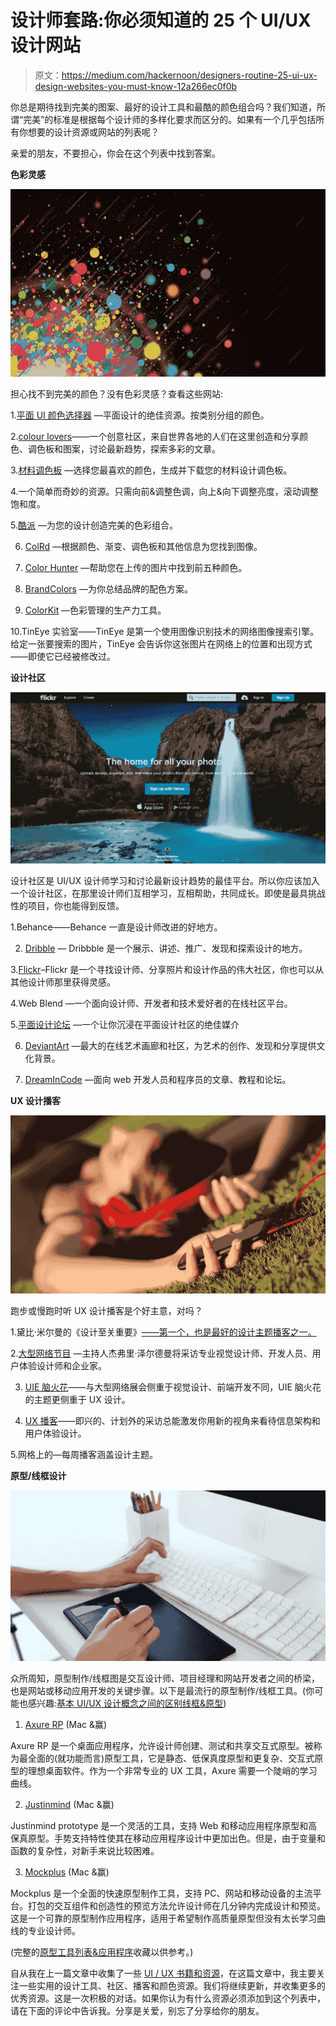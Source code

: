 # 设计师套路:你必须知道的 25 个 UI/UX 设计网站

> 原文：<https://medium.com/hackernoon/designers-routine-25-ui-ux-design-websites-you-must-know-12a266ec0f0b>

你总是期待找到完美的图案、最好的设计工具和最酷的颜色组合吗？我们知道，所谓“完美”的标准是根据每个设计师的多样化要求而区分的。如果有一个几乎包括所有你想要的设计资源或网站的列表呢？

亲爱的朋友，不要担心，你会在这个列表中找到答案。

**色彩灵感**

![](img/84334ae91d2faf8b02dfb1bceaedd004.png)

担心找不到完美的颜色？没有色彩灵感？查看这些网站:

1.[平面 UI 颜色选择器](http://www.flatuicolorpicker.com/) —平面设计的绝佳资源。按类别分组的颜色。

2.[colour lovers](http://www.colourlovers.com/)——一个创意社区，来自世界各地的人们在这里创造和分享颜色、调色板和图案，讨论最新趋势，探索多彩的文章。

3.[材料调色板](http://www.materialpalette.com/) —选择您最喜欢的颜色，生成并下载您的材料设计调色板。

4.一个简单而奇妙的资源。只需向前&调整色调，向上&向下调整亮度，滚动调整饱和度。

5.[酷派](http://coolors.co/) —为您的设计创造完美的色彩组合。

6. [ColRd](http://colrd.com/) —根据颜色、渐变、调色板和其他信息为您找到图像。

7. [Color Hunter](http://www.colorhunter.com/) —帮助您在上传的图片中找到前五种颜色。

8. [BrandColors](http://brandcolors.net/) —为你总结品牌的配色方案。

9. [ColorKit](http://colorkit.maketheweb.pl/) —色彩管理的生产力工具。

10.TinEye 实验室——TinEye 是第一个使用图像识别技术的网络图像搜索引擎。给定一张要搜索的图片，TinEye 会告诉你这张图片在网络上的位置和出现方式——即使它已经被修改过。

**设计社区**

![](img/32fd6b73130e02de44d0ad06b5c24e71.png)

设计社区是 UI/UX 设计师学习和讨论最新设计趋势的最佳平台。所以你应该加入一个设计社区，在那里设计师们互相学习，互相帮助，共同成长。即使是最具挑战性的项目，你也能得到反馈。

1.Behance——Behance 一直是设计师改进的好地方。

2. [Dribble](http://www.dribble.com/) — Dribbble 是一个展示、讲述、推广、发现和探索设计的地方。

3.[Flickr](https://www.flickr.com/search/groups/?text=graphic%20design)–Flickr 是一个寻找设计师、分享照片和设计作品的伟大社区，你也可以从其他设计师那里获得灵感。

4.Web Blend —一个面向设计师、开发者和技术爱好者的在线社区平台。

5.[平面设计论坛](http://www.graphicdesignforum.com/forum/) —一个让你沉浸在平面设计社区的绝佳媒介

6. [DeviantArt](http://www.deviantart.com/) —最大的在线艺术画廊和社区，为艺术的创作、发现和分享提供文化背景。

7. [DreamInCode](http://www.dreamincode.net/forums/forum/3-graphic-design/) —面向 web 开发人员和程序员的文章、教程和论坛。

**UX 设计播客**

![](img/a861057a6ce7d068025b7e554c2aa940.png)

跑步或慢跑时听 UX 设计播客是个好主意，对吗？

1.黛比·米尔曼的《设计至关重要》[——第一个，也是最好的设计主题播客之一。](http://www.debbiemillman.com/designmatters/)

2.[大型网络节目](http://5by5.tv/bigwebshow) —主持人杰弗里·泽尔德曼将采访专业视觉设计师、开发人员、用户体验设计师和企业家。

3. [UIE 脑火花](http://www.uie.com/brainsparks/audio/)——与大型网络展会侧重于视觉设计、前端开发不同，UIE 脑火花的主题更侧重于 UX 设计。

4. [UX 播客](http://uxpodcast.com/)——即兴的、计划外的采访总能激发你用新的视角来看待信息架构和用户体验设计。

5.网格上的—每周播客涵盖设计主题。

**原型/线框设计**

![](img/aa6ee2b83e2b3a4ef26aedc203a05875.png)

众所周知，原型制作/线框图是交互设计师、项目经理和网站开发者之间的桥梁，也是网站或移动应用开发的关键步骤。以下是最流行的原型制作/线框工具。(你可能也感兴趣:[基本 UI/UX 设计概念之间的区别线框&原型](http://goo.gl/swy7n8))

1. [Axure RP](http://www.axure.com/) (Mac &赢)

Axure RP 是一个桌面应用程序，允许设计师创建、测试和共享交互式原型。被称为最全面的(就功能而言)原型工具，它是静态、低保真度原型和更复杂、交互式原型的理想桌面软件。作为一个非常专业的 UX 工具，Axure 需要一个陡峭的学习曲线。

2. [Justinmind](http://www.justinmind.com/) (Mac &赢)

Justinmind prototype 是一个灵活的工具，支持 Web 和移动应用程序原型和高保真原型。手势支持特性使其在移动应用程序设计中更加出色。但是，由于变量和函数的复杂性，对新手来说比较困难。

3. [Mockplus](http://goo.gl/an0eTN) (Mac &赢)

Mockplus 是一个全面的快速原型制作工具，支持 PC、网站和移动设备的主流平台。打包的交互组件和创造性的预览方法允许设计师在几分钟内完成设计和预览。这是一个可靠的原型制作应用程序，适用于希望制作高质量原型但没有太长学习曲线的专业设计师。

(完整的[原型工具列表&应用程序](http://goo.gl/C5nYQJ)收藏以供参考。)

自从我在上一篇文章中收集了一些 [UI / UX 书籍和资源](http://goo.gl/QxIWor)，在这篇文章中，我主要关注一些实用的设计工具、社区、播客和颜色资源。我们将继续更新，并收集更多的优秀资源。这是一次积极的对话。如果你认为有什么资源必须添加到这个列表中，请在下面的评论中告诉我。分享是关爱，别忘了分享给你的朋友。